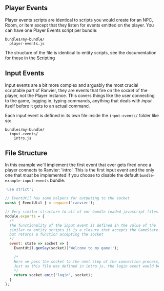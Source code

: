 ## Player Events

Player events scripts are identical to scripts you would create for an NPC, Room, or Item except that they listen for events
emitted on the player. You can have one Player Events script per bundle:

```
bundles/my-bundle/
  player-events.js
```

The structure of the file is identical to entity scripts, see the documentation for those in the
[Scripting](../building/scripting.md)

## Input Events

Input events are a bit more complex and arguably the most crucial scriptable part of Ranvier, they are events that fire on
the _socket_ of the player, not the Player instance.  This covers things like the user connecting to the game, logging
in, typing commands, anything that deals with _input_ itself before it gets to an actual command.

Each input event is defined in its own file inside the `input-events/` folder like so:

```
bundles/my-bundle/
  input-events/
    intro.js
```

## File Structure

In this example we'll implement the first event that ever gets fired once a player connects to Ranvier: 'intro'. This is the first input event
and the only one that _must_ be implemented if you choose to disable the default `bundle-example-input-events` bundle.

```javascript
'use strict';

// EventUtil has some helpers for outputing to the socket
const { EventUtil } = require('ranvier');

// Very similar structure to all of our bundle loaded javascript files.
module.exports = {
  /*
  The functionality of the input event is defined in the value of the 'event' key.  Again
  similar to entity scripts it is a closure that accepts the GameState in the state arg
  but returns a function accepting the socket
  */
  event: state => socket => {
    EventUtil.genSay(socket)('Welcome to my game!');

    /*
    Here we pass the socket to the next step of the connection process, the login event.
    Just as this file was defined in intro.js, the login event would be defined in login.js
    */
    return socket.emit('login', socket);
  }
};
```
